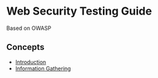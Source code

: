 # Web Security Testing Guide

Based on OWASP

## Concepts

- [Introduction](wstg/introduction.md)
- [Information Gathering](wstg/01-information-gathering.md)

